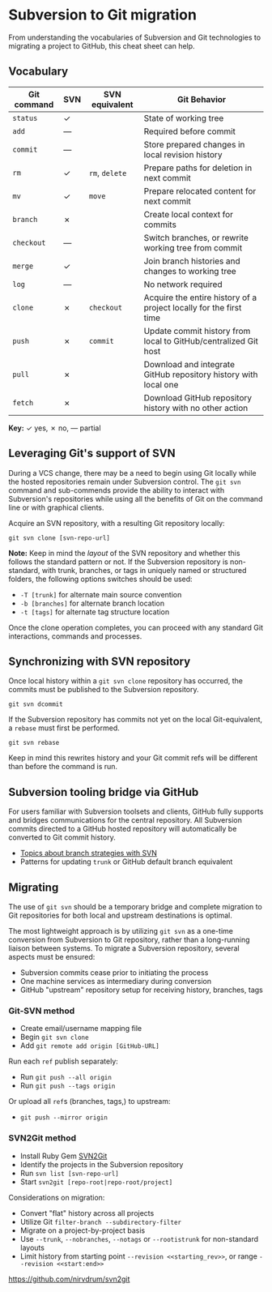 # Subversion to Git migration

From understanding the vocabularies of Subversion and Git technologies to migrating a project to GitHub, this cheat sheet can help.


## Vocabulary

| Git command | SVN | SVN equivalent | Git Behavior |
|---|---|---|---|
| `status` | ✓ |  | State of working tree |
| `add` | — |  | Required before commit |
| `commit` | — |  | Store prepared changes in local revision history |
| `rm` | ✓ | `rm`, `delete` | Prepare paths for deletion in next commit |
| `mv` | ✓ | `move` | Prepare relocated content for next commit |
| `branch` | ✗ |  | Create local context for commits |
| `checkout` | — |  | Switch branches, or rewrite working tree from commit |
| `merge` | ✓ |  | Join branch histories and changes to working tree |
| `log` | — |  | No network required |
| `clone` | ✗ | `checkout` | Acquire the entire history of a project locally for the first time |
| `push` | ✗ | `commit` | Update commit history from local to GitHub/centralized Git host |
| `pull` | ✗ |  | Download and integrate GitHub repository history with local one |
| `fetch` | ✗ |  | Download GitHub repository history with no other action  |

**Key:** ✓ yes, ✗ no, — partial

## Leveraging Git's support of SVN
During a VCS change, there may be a need to begin using Git locally while the hosted repositories remain under Subversion control. The `git svn` command and sub-commends provide the ability to interact with Subversion's repositories while using all the benefits of Git on the command line or with graphical clients.

Acquire an SVN repository, with a resulting Git repository locally:

`git svn clone [svn-repo-url]`

**Note:** Keep in mind the *layout* of the SVN repository and whether this follows the standard pattern or not. If the Subversion repository is non-standard, with trunk, branches, or tags in uniquely named or structured folders, the following options switches should be used:

* `-T [trunk]` for alternate main source convention
* `-b [branches]` for alternate branch location
* `-t [tags]` for alternate tag structure location

Once the clone operation completes, you can proceed with any standard Git interactions, commands and processes.

## Synchronizing with SVN repository

Once local history within a `git svn clone` repository has occurred, the commits must be published to the Subversion repository.

`git svn dcommit`

If the Subversion repository has commits not yet on the local Git-equivalent, a `rebase` must first be performed.

`git svn rebase`

Keep in mind this rewrites history and your Git commit refs will be different than before the command is run.

## Subversion tooling bridge via GitHub

For users familiar with Subversion toolsets and clients, GitHub fully supports and bridges communications for the central repository. All Subversion commits directed to a GitHub hosted repository will automatically be converted to Git commit history.

* [Topics about branch strategies with SVN](https://github.com/blog/1178-collaborating-on-github-with-subversion)
* Patterns for updating `trunk` or GitHub default branch equivalent


## Migrating

The use of `git svn` should be a temporary bridge and complete migration to Git repositories for both local and upstream destinations is optimal.

The most lightweight approach is by utilizing `git svn` as a one-time conversion from Subversion to Git repository, rather than a long-running liaison between systems. To migrate a Subversion repository, several aspects must be ensured:

* Subversion commits cease prior to initiating the process
* One machine services as intermediary during conversion
* GitHub "upstream" repository setup for receiving history, branches, tags

### Git-SVN method
* Create email/username mapping file
* Begin `git svn clone`
* Add `git remote add origin [GitHub-URL]`

Run each `ref` publish separately:

* Run `git push --all origin`
* Run `git push --tags origin`

Or upload all `ref`s (branches, tags,) to upstream:

* `git push --mirror origin`

### SVN2Git method

* Install Ruby Gem [SVN2Git](https://github.com/nirvdrum/svn2git)
* Identify the projects in the Subversion repository
* Run `svn list [svn-repo-url]`
* Start `svn2git [repo-root|repo-root/project]`

Considerations on migration:

* Convert "flat" history across all projects
* Utilize Git `filter-branch --subdirectory-filter`
* Migrate on a project-by-project basis
* Use `--trunk`, `--nobranches`, `--notags` or `--rootistrunk` for non-standard layouts
* Limit history from starting point ``--revision <<starting_rev>>``, or range `--revision <<start:end>>`

https://github.com/nirvdrum/svn2git
